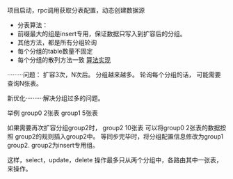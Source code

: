 项目启动，rpc调用获取分表配置，动态创建数据源


 * 分表算法：
 * 前缀最大的组是insert专用，保证数据只写入到扩容后的分组。
 * 其他方法，都是所有分组轮询
 * 每个分组的table数量不固定
 * 每个分组的散列方法一致
 [算法实现](https://github.com/xiaoy00/sharding-jdbc-springcloud-plugin/blob/master/yxp-sharding/src/main/java/com/xin/sharding/algorithm/MyGroupComplexKeysShardingAlgorithm.java)
 
 ·········问题： 扩容3次，N次后。    分组越来越多。 轮询每个分组的话， 可能需要查询N张表。
 
 
 新优化··········解决分组过多的问题。
 
  举例 group0  2张表
       group1  5张表
    
 如果需要再次扩容分组group2时，
 group2    10张表
 可以将group0 2张表的数据按照 group2的规则插入group2中。
 等同步完毕时，将分组配置信息修改为group1 group2.   group2为insert专用组。
 
 这样，select，update，delete 操作最多只从两个分组中，各路由其中一张表，来操作。
